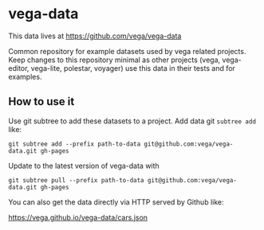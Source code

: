 # vega-data

This data lives at https://github.com/vega/vega-data

Common repository for example datasets used by vega related projects. Keep changes to this repository minimal as other projects (vega, vega-editor, vega-lite, polestar, voyager) use this data in their tests and for examples.

## How to use it

Use git subtree to add these datasets to a project. Add data git `subtree add` like:

```
git subtree add --prefix path-to-data git@github.com:vega/vega-data.git gh-pages
```

Update to the latest version of vega-data with

```
git subtree pull --prefix path-to-data git@github.com:vega/vega-data.git gh-pages
```

You can also get the data directly via HTTP served by Github like:

https://vega.github.io/vega-data/cars.json
